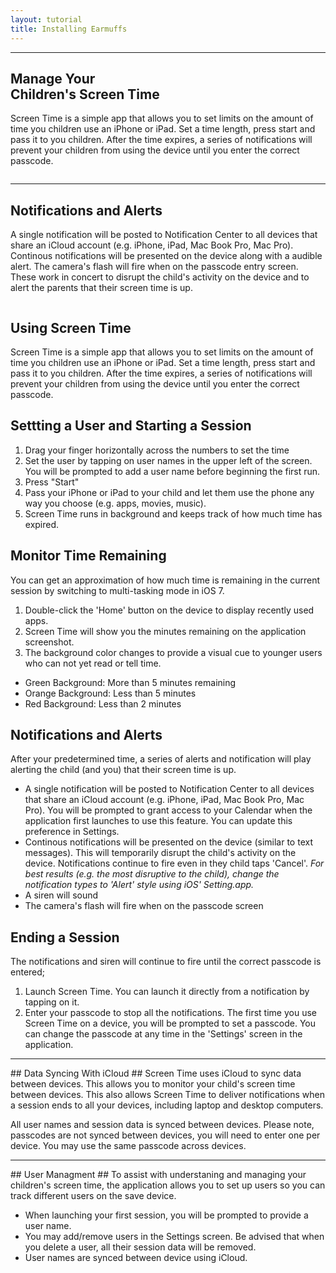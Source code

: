 ```yaml
---
layout: tutorial
title: Installing Earmuffs
---
```


<div class="content-section-a">

<div class="container">

<div class="row">
<div class="col-lg-5 col-sm-6">
<hr class="section-heading-spacer">
<div class="clearfix"></div>
<h2 class="section-heading">Manage Your
<br>Children's Screen Time</h2>
<p class="lead">
Screen Time is a simple app that allows you to set limits on the amount
of time you children use an iPhone or iPad. Set a time length, press
start and pass it to you children. After the time expires, a series of
notifications will prevent your children from using the device until
you enter the correct passcode.

</p>
</div>
<div class="col-lg-5 col-lg-offset-2 col-sm-6">
<img class="img-responsive" src="{{ site.baseurl }}public/images/1.png" alt="">
</div>
</div>

</div>
<!-- /.container -->

</div>
<!-- /.content-section-a -->

<div class="content-section-b">

<div class="container">

<div class="row">
<div class="col-lg-5 col-lg-offset-1 col-sm-push-6  col-sm-6">
<hr class="section-heading-spacer">
<div class="clearfix"></div>
<h2 class="section-heading">Notifications and Alerts</h2>
<p class="lead">
A single notification will be posted to Notification Center
to all devices that share an iCloud account (e.g. iPhone,
iPad, Mac Book Pro, Mac Pro).  Continous notifications
will be presented on the device along with a audible alert.
The camera's flash will fire when on the passcode entry screen.
These work in concert to disrupt the child's activity on the device
and to alert the parents that their screen time is up.
</p>
</div>
<div class="col-lg-5 col-sm-pull-6  col-sm-6">
<img class="img-responsive" src="{{ site.baseurl }}public/images/doge.png" alt="">
</div>
</div>

</div>
<!-- /.container -->

</div>
<!-- /.content-section-b -->



## Using Screen Time ##

Screen Time is a simple app that allows you to set limits on the amount of time 
you children use an iPhone or iPad. Set a time length, press start and pass it 
to you children. After the time expires, a series of notifications will prevent 
your children from using the device until you enter the correct passcode.

## Settting a User and Starting a Session ##
1. Drag your finger horizontally across the numbers to set the time
2. Set the user by tapping on user names in the upper left of the screen.  You 
will be prompted to add a user name before beginning the first run.
4. Press "Start"
5. Pass your iPhone or iPad to your child and let them use the phone any way 
you choose (e.g. apps, movies, music).  
6. Screen Time runs in background and keeps track of how much time has expired.

## Monitor Time Remaining ##
You can get an approximation of how much time is remaining in the current session
by switching to multi-tasking mode in iOS 7.

1. Double-click the 'Home' button on the device to display recently used apps.
2. Screen Time will show you the minutes remaining on the application screenshot.
3. The background color changes to provide a visual cue to younger users who can not
yet read or tell time.  
* Green Background: More than 5 minutes remaining
* Orange Background: Less than 5 minutes
* Red Background: Less than 2 minutes


## Notifications and Alerts ##
After your predetermined time, a series of alerts and notification will play 
alerting the child (and you) that their screen time is up.

* A single notification will be posted to Notification Center to all devices 
that share an iCloud account (e.g. iPhone, iPad, Mac Book Pro, Mac Pro).
You will be prompted to grant access to your Calendar when the application
first launches to use this feature.  You can update this preference in Settings.
* Continous notifications will be presented on the device (similar to text 
messages).  This will temporarily disrupt the child's activity on the device.
Notifications continue to fire even in they child taps 'Cancel'.
*For best results (e.g. the most disruptive to the child), change the
notification types to 'Alert' style using iOS' Setting.app.*
* A siren will sound
* The camera's flash will fire when on the passcode screen


## Ending a Session ##
The notifications and siren will continue to fire until the correct passcode 
is entered;

1. Launch Screen Time.  You can launch it directly from a notification by tapping
on it.
2. Enter your passcode to stop all the notifications.  The first time you use 
Screen Time on a device, you will be prompted to set a passcode.  You can 
change the passcode at any time in the 'Settings' screen in the application.



<hr>
## Data Syncing With iCloud ##
Screen Time uses iCloud to sync data between devices.  This allows you to monitor
your child's screen time between devices.  This also allows Screen Time to deliver
notifications when a session ends to all your devices, including laptop and desktop
computers.

All user names and session data is synced between devices.  Please note, passcodes
are not synced between devices, you will need to enter one per device.  You may 
use the same passcode across
devices.


<hr>
## User Managment ##
To assist with understaning and managing your children's screen time, the application
allows you to set up users so you can track different users on the save device.

* When launching your first session, you will be prompted to provide a user name.
* You may add/remove users in the Settings screen.  Be advised that when you delete 
a user, all their session data will be removed.
* User names are synced between device using iCloud.

